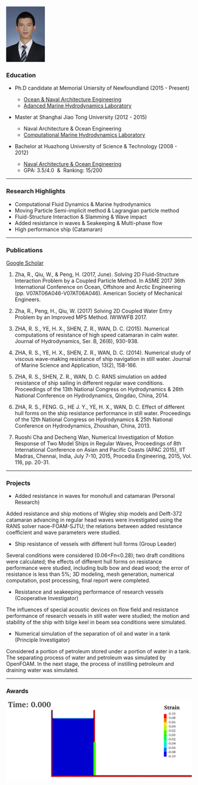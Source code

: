 ![Myself](https://raw.githubusercontent.com/zharuosi/zharuosi.github.io/master/resume/profile-small.jpg)

### Education
- Ph.D candidate at Memorial Uniersity of Newfoundland (2015 - Present) 
  - [Ocean & Naval Architecture Engineering](https://www.mun.ca/engineering/ona/)
  - [Adanced Marine Hydrodynamics Laboratory](http://www.engr.mun.ca/~qiuw/index_files/Page594.htm)

- Master at Shanghai Jiao Tong University (2012 - 2015) 
  - Naval Architecture & Ocean Engineering
  - [Computational Marine Hydrodynamics Laboratory](http://dcwan.sjtu.edu.cn/)
  
- Bachelor at Huazhong University of Science & Technology (2008 - 2012) 
  - [Naval Architecture & Ocean Engineering](http://ch.hust.edu.cn/)
  - GPA: 3.5/4.0  &  Ranking: 15/200

---

### Research Highlights
- Computational Fluid Dynamics & Marine hydrodynamics
- Moving Particle Semi-implicit method & Lagrangian particle method
- Fluid-Structure Interaction & Slamming & Wave impact
- Added resistance in waves & Seakeeping & Multi-phase flow 
- High performance ship (Catamaran)

---

### Publications
[Google Scholar](https://scholar.google.ca/citations?user=ha5zv8IAAAAJ&hl=en)


1. Zha, R., Qiu, W., & Peng, H. (2017, June). Solving 2D Fluid-Structure Interaction Problem by a Coupled Particle Method. In ASME 2017 36th International Conference on Ocean, Offshore and Arctic Engineering (pp. V07AT06A046-V07AT06A046). American Society of Mechanical Engineers.

2. Zha, R., Peng, H., Qiu, W. (2017) Solving 2D Coupled Water Entry Problem by an Improved MPS Method. IWWWFB 2017.

3. ZHA, R. S., YE, H. X., SHEN, Z. R., WAN, D. C. (2015). Numerical computations of resistance of high speed catamaran in calm water. Journal of Hydrodynamics, Ser. B, 26(6), 930-938.

4. ZHA, R. S., YE, H. X., SHEN, Z. R., WAN, D. C. (2014). Numerical study of viscous wave-making resistance of ship navigation in still water. Journal of Marine Science and Application, 13(2), 158-166.

5. ZHA, R. S., SHEN, Z. R., WAN, D. C. RANS simulation on added resistance of ship sailing in different regular wave conditions. Proceedings of the 13th National Congress on Hydrodynamics & 26th National Conference on Hydrodynamics, Qingdao, China, 2014.  

6. ZHA, R. S., FENG. G., HE J. Y., YE, H. X., WAN, D. C. Effect of different hull forms on the ship resistance performance in still water. Proceedings of the 12th National Congress on Hydrodynamics & 25th National Conference on Hydrodynamics, Zhoushan, China, 2013. 

7. Ruoshi Cha and Decheng Wan, Numerical Investigation of Motion Response of Two Model Ships in Regular Waves, Proceedings of 8th International Conference on Asian and Pacific Coasts (APAC 2015), IIT Madras, Chennai, India, July 7-10, 2015, Procedia Engineering, 2015, Vol. 116, pp. 20-31.

---

### Projects

-	Added resistance in waves for monohull and catamaran (Personal Research)

Added resistance and ship motions of Wigley ship models and Delft-372 catamaran advancing in regular head waves were investigated using the RANS solver naoe-FOAM-SJTU; the relations between added resistance coefficient and wave parameters were studied.

-	Ship resistance of vessels with different hull forms (Group Leader)

Several conditions were considered (0.06<Fn<0.28); two draft conditions were calculated; the effects of different hull forms on resistance performance were studied, including bulb bow and dead wood; the error of resistance is less than 5%; 3D modeling, mesh generation, numerical computation, post processing, final report were completed. 

-	Resistance and seakeeping performance of research vessels (Cooperative Investigator) 

The influences of special acoustic devices on flow field and resistance performance of research vessels in still water were studied; the motion and stability of the ship with bilge keel in beam sea conditions were simulated.

-	Numerical simulation of the separation of oil and water in a tank (Principle Investigator)

Considered a portion of petroleum stored under a portion of water in a tank. The separating process of water and petroleum was simulated by OpenFOAM. In the next stage, the process of instilling petroleum and draining water was simulated. 

---

### Awards





![FSI](https://raw.githubusercontent.com/zharuosi/zharuosi.github.io/master/resume/db-rubber-multi.gif)
